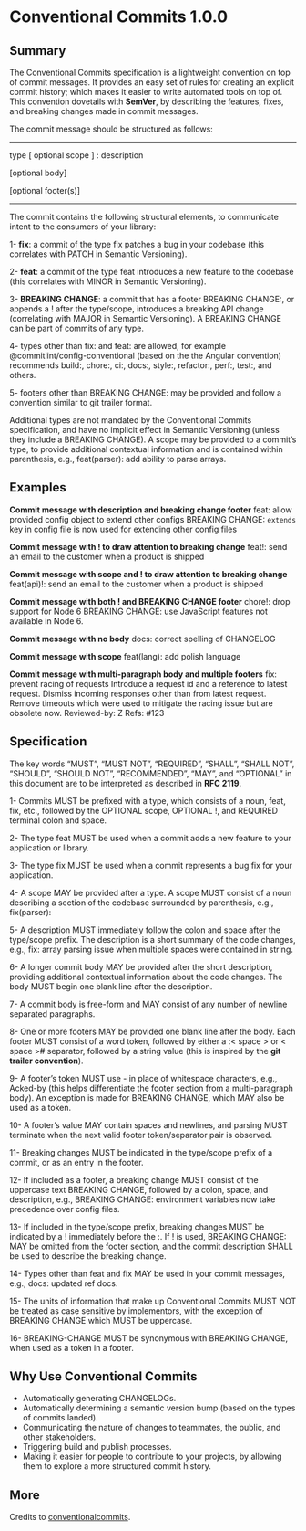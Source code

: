 # Conventional Commits 1.0.0

## Summary

The Conventional Commits specification is a lightweight convention on top of commit messages. It provides an easy set of rules for creating an explicit commit history; which makes it easier to write automated tools on top of. This convention dovetails with **SemVer**, by describing the features, fixes, and breaking changes made in commit messages.

The commit message should be structured as follows:

---

type [ optional scope ] : description

[optional body]

[optional footer(s)]

---

The commit contains the following structural elements, to communicate intent to the consumers of your library:

1- **fix**: a commit of the type fix patches a bug in your codebase (this correlates with PATCH in Semantic Versioning).

2- **feat**: a commit of the type feat introduces a new feature to the codebase (this correlates with MINOR in Semantic Versioning).

3- **BREAKING CHANGE**: a commit that has a footer BREAKING CHANGE:, or appends a ! after the type/scope, introduces a breaking API change (correlating with MAJOR in Semantic Versioning). A BREAKING CHANGE can be part of commits of any type.

4- types other than fix: and feat: are allowed, for example @commitlint/config-conventional (based on the the Angular convention) recommends build:, chore:, ci:, docs:, style:, refactor:, perf:, test:, and others.

5- footers other than BREAKING CHANGE: <description> may be provided and follow a convention similar to git trailer format.

Additional types are not mandated by the Conventional Commits specification, and have no implicit effect in Semantic Versioning (unless they include a BREAKING CHANGE). A scope may be provided to a commit’s type, to provide additional contextual information and is contained within parenthesis, e.g., feat(parser): add ability to parse arrays.

## Examples

**Commit message with description and breaking change footer**
feat: allow provided config object to extend other configs
BREAKING CHANGE: `extends` key in config file is now used for extending other config files

**Commit message with ! to draw attention to breaking change**
feat!: send an email to the customer when a product is shipped

**Commit message with scope and ! to draw attention to breaking change**
feat(api)!: send an email to the customer when a product is shipped

**Commit message with both ! and BREAKING CHANGE footer**
chore!: drop support for Node 6
BREAKING CHANGE: use JavaScript features not available in Node 6.

**Commit message with no body**
docs: correct spelling of CHANGELOG

**Commit message with scope**
feat(lang): add polish language

**Commit message with multi-paragraph body and multiple footers**
fix: prevent racing of requests
Introduce a request id and a reference to latest request. Dismiss incoming responses other than from latest request.
Remove timeouts which were used to mitigate the racing issue but are obsolete now.
Reviewed-by: Z
Refs: #123

## Specification

The key words “MUST”, “MUST NOT”, “REQUIRED”, “SHALL”, “SHALL NOT”, “SHOULD”, “SHOULD NOT”, “RECOMMENDED”, “MAY”, and “OPTIONAL” in this document are to be interpreted as described in **RFC 2119**.

1- Commits MUST be prefixed with a type, which consists of a noun, feat, fix, etc., followed by the OPTIONAL scope, OPTIONAL !, and REQUIRED terminal colon and space.

2- The type feat MUST be used when a commit adds a new feature to your application or library.

3- The type fix MUST be used when a commit represents a bug fix for your application.

4- A scope MAY be provided after a type. A scope MUST consist of a noun describing a section of the codebase surrounded by parenthesis, e.g., fix(parser):

5- A description MUST immediately follow the colon and space after the type/scope prefix. The description is a short summary of the code changes, e.g., fix: array parsing issue when multiple spaces were contained in string.

6- A longer commit body MAY be provided after the short description, providing additional contextual information about the code changes. The body MUST begin one blank line after the description.

7- A commit body is free-form and MAY consist of any number of newline separated paragraphs.

8- One or more footers MAY be provided one blank line after the body. Each footer MUST consist of a word token, followed by either a :< space > or < space ># separator, followed by a string value (this is inspired by the **git trailer convention**).

9- A footer’s token MUST use - in place of whitespace characters, e.g., Acked-by (this helps differentiate the footer section from a multi-paragraph body). An exception is made for BREAKING CHANGE, which MAY also be used as a token.

10- A footer’s value MAY contain spaces and newlines, and parsing MUST terminate when the next valid footer token/separator pair is observed.

11- Breaking changes MUST be indicated in the type/scope prefix of a commit, or as an entry in the footer.

12- If included as a footer, a breaking change MUST consist of the uppercase text BREAKING CHANGE, followed by a colon, space, and description, e.g., BREAKING CHANGE: environment variables now take precedence over config files.

13- If included in the type/scope prefix, breaking changes MUST be indicated by a ! immediately before the :. If ! is used, BREAKING CHANGE: MAY be omitted from the footer section, and the commit description SHALL be used to describe the breaking change.

14- Types other than feat and fix MAY be used in your commit messages, e.g., docs: updated ref docs.

15- The units of information that make up Conventional Commits MUST NOT be treated as case sensitive by implementors, with the exception of BREAKING CHANGE which MUST be uppercase.

16- BREAKING-CHANGE MUST be synonymous with BREAKING CHANGE, when used as a token in a footer.

## Why Use Conventional Commits

- Automatically generating CHANGELOGs.
- Automatically determining a semantic version bump (based on the types of commits landed).
- Communicating the nature of changes to teammates, the public, and other stakeholders.
- Triggering build and publish processes.
- Making it easier for people to contribute to your projects, by allowing them to explore a more structured commit history.

## More

Credits to [conventionalcommits](https://www.conventionalcommits.org/en/v1.0.0/).
